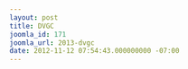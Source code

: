 ```yaml
---
layout: post
title: DVGC
joomla_id: 171
joomla_url: 2013-dvgc
date: 2012-11-12 07:54:43.000000000 -07:00
---
```

<p>&nbsp;&nbsp;</p>
